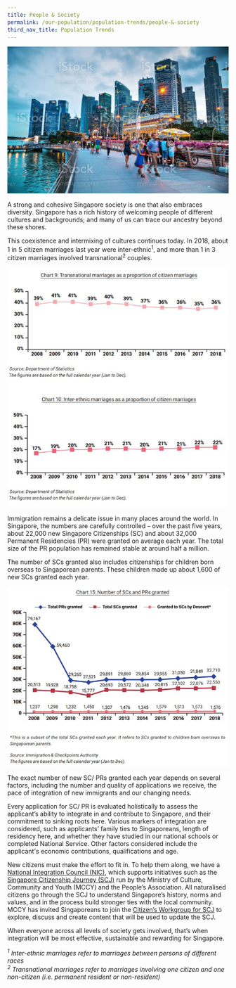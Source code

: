```yaml
---
title: People & Society
permalink: /our-population/population-trends/people-&-society
third_nav_title: Population Trends
---
```


![Friends of Singapore, image by iStock](/images/stock-image-14.JPG)

A strong and cohesive Singapore society is one that also embraces diversity. Singapore has a rich history of welcoming people of different cultures and backgrounds; and many of us can trace our ancestry beyond these shores.

This coexistence and intermixing of cultures continues today. In 2018, about 1 in 5 citizen marriages last year were inter-ethnic<sup>1</sup>, and more than 1 in 3 citizen marriages involved transnational<sup>2</sup> couples.

![Inter-ethnic and transnationl marriages](/images/transnational-inter-ethnic-charts.JPG)

Immigration remains a delicate issue in many places around the world. In Singapore, the numbers are carefully controlled – over the past five years, about 22,000 new Singapore Citizenships (SC) and about 32,000 Permanent Residencies (PR) were granted on average each year. The total size of the PR population has remained stable at around half a million. 

The number of SCs granted also includes citizenships for children born overseas to Singaporean parents. These children made up about 1,600 of new SCs granted each year.

![Number of SCs and PRs granted](/images/chart-15-1.JPG)

The exact number of new SC/ PRs granted each year depends on several factors, including the number and quality of applications we receive, the pace of integration of new immigrants and our changing needs.

Every application for SC/ PR is evaluated holistically to assess the applicant’s ability to integrate in and contribute to Singapore, and their commitment to sinking roots here. Various markers of integration are considered, such as applicants’ family ties to Singaporeans, length of residency here, and whether they have studied in our national schools or completed National Service. Other factors considered include the applicant's economic contributions, qualifications and age.

New citizens must make the effort to fit in. To help them along, we have a [National Integration Council (NIC)](https://www.nationalintegrationcouncil.gov.sg/), which supports initiatives such as the [Singapore Citizenship Journey (SCJ)](https://www.nationalintegrationcouncil.gov.sg/citizenship/singapore-citizenship-journey) run by the Ministry of Culture, Community and Youth (MCCY) and the People’s Association. All naturalised citizens go through the SCJ to understand Singapore’s history, norms and values, and in the process build stronger ties with the local community. MCCY has invited Singaporeans to join the [Citizen’s Workgroup for SCJ](https://www.mccy.gov.sg/sector/initiatives/citizens-workgroup-for-singapore-citizenship-journey) to explore, discuss and create content that will be used to update the SCJ.

When everyone across all levels of society gets involved, that’s when integration will be most effective, sustainable and rewarding for Singapore.


*<sup>1</sup> Inter-ethnic marriages refer to marriages between persons of different races*  
*<sup>2</sup> Transnational marriages refer to marriages involving one citizen and one non-citizen (i.e. permanent resident or non-resident)*
